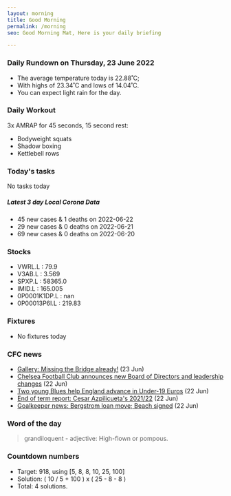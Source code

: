 ```yaml
---
layout: morning
title: Good Morning
permalink: /morning
seo: Good Morning Mat, Here is your daily briefing

---
```


<!-- weather_marker starts -->
### Daily Rundown on Thursday, 23 June 2022

- The average temperature today is 22.88˚C;
- With highs of 23.34˚C and lows of 14.04˚C.
- You can expect light rain for the day.

<!-- weather_marker ends -->

### Daily Workout
<!-- workout_marker starts -->
3x AMRAP for 45 seconds, 15 second rest:

- Bodyweight squats
- Shadow boxing
- Kettlebell rows

<!-- workout_marker ends -->

### Today's tasks
<!-- task_marker starts -->
No tasks today
<!-- task_marker ends -->

<!-- c19_marker starts -->
##### Latest 3 day Local Corona Data

- 45 new cases & 1 deaths on 2022-06-22
- 29 new cases & 0 deaths on 2022-06-21
- 69 new cases & 0 deaths on 2022-06-20

<!-- c19_marker ends -->

### Stocks

<!-- stocks_marker starts -->

- VWRL.L : 79.9
- V3AB.L : 3.569
- SPXP.L : 58365.0
- IMID.L : 165.005
- 0P0001K1DP.L : nan
- 0P00013P6I.L : 219.83

<!-- stocks_marker ends -->

### Fixtures

<!-- sports_marker starts -->

- No fixtures today
<!-- sports_marker ends -->

### CFC news

<!-- cfc_marker starts -->
- [Gallery: Missing the Bridge already!](https://www.chelseafc.com/en/news/2022/06/23/gallery--missing-the-bridge-already-) (23 Jun)
- [Chelsea Football Club announces new Board of Directors and leadership changes](https://www.chelseafc.com/en/news/2022/06/22/chelsea-football-club-announces-new-board-of-directors) (22 Jun)
- [Two young Blues help England advance in Under-19 Euros](https://www.chelseafc.com/en/news/2022/06/22/two-young-blues-help-england-advance-in-under-19-euros) (22 Jun)
- [End of term report: Cesar Azpilicueta's 2021/22](https://www.chelseafc.com/en/news/2022/06/22/end-of-term-report--cesar-azpilicueta-s-2021-22) (22 Jun)
- [Goalkeeper news: Bergstrom loan move; Beach signed](https://www.chelseafc.com/en/news/2022/06/22/goalkeeper-news--bergstrom-loan-move--beach-signed) (22 Jun)

<!-- cfc_marker ends -->

### Word of the day
<!-- word_marker starts -->

 > grandiloquent - adjective: High-flown or pompous.

<!-- word_marker ends -->

### Countdown numbers
<!-- game_marker starts -->

- Target: 918, using [5, 8, 8, 10, 25, 100]
- Solution: ( 10 / 5 + 100 ) x ( 25 - 8 - 8 )
- Total: 4 solutions.

<!-- game_marker ends -->